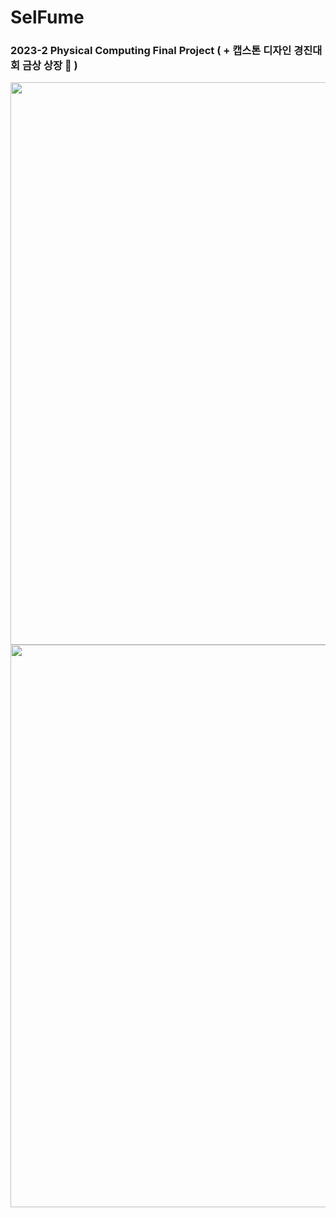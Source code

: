 # SelFume
### 2023-2 Physical Computing Final Project ( + 캡스톤 디자인 경진대회 금상 상장 🥇 )

<center>

  <img src="https://github.com/sjy2335/SelFume/assets/106982330/0c2f36cb-f8dc-464c-9e50-887b442878a3" width="900"/>
  
  <img src="https://github.com/sjy2335/SelFume/assets/106982330/aae896c0-71a4-403c-b02c-866b85051839" width="900"/>

</center>
